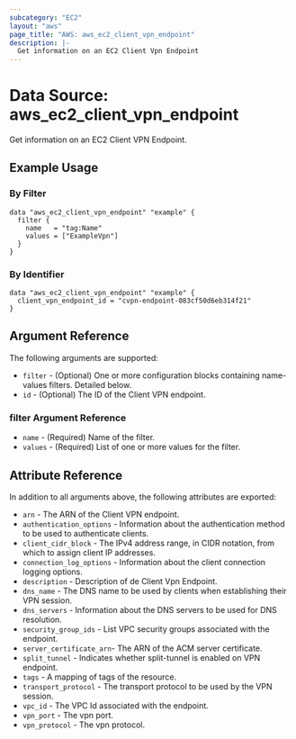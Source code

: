 ```yaml
---
subcategory: "EC2"
layout: "aws"
page_title: "AWS: aws_ec2_client_vpn_endpoint"
description: |-
  Get information on an EC2 Client Vpn Endpoint
---
```


# Data Source: aws_ec2_client_vpn_endpoint

Get information on an EC2 Client VPN Endpoint.

## Example Usage

### By Filter

```hcl
data "aws_ec2_client_vpn_endpoint" "example" {
  filter {
    name   = "tag:Name"
    values = ["ExampleVpn"]
  }
}
```

### By Identifier

```hcl
data "aws_ec2_client_vpn_endpoint" "example" {
  client_vpn_endpoint_id = "cvpn-endpoint-083cf50d6eb314f21"
}
```

## Argument Reference

The following arguments are supported:

* `filter` - (Optional) One or more configuration blocks containing name-values filters. Detailed below.
* `id` - (Optional) The ID of the Client VPN endpoint.

### filter Argument Reference

* `name` - (Required) Name of the filter.
* `values` - (Required) List of one or more values for the filter.

## Attribute Reference

In addition to all arguments above, the following attributes are exported:

* `arn` -  The ARN of the Client VPN endpoint.
* `authentication_options` - Information about the authentication method to be used to authenticate clients.
* `client_cidr_block` - The IPv4 address range, in CIDR notation, from which to assign client IP addresses.
* `connection_log_options` - Information about the client connection logging options.
* `description` - Description of de Client Vpn Endpoint.
* `dns_name` - The DNS name to be used by clients when establishing their VPN session.
* `dns_servers` - Information about the DNS servers to be used for DNS resolution.
* `security_group_ids` - List VPC security groups associated with the endpoint.
* `server_certificate_arn`- The ARN of the ACM server certificate.
* `split_tunnel` - Indicates whether split-tunnel is enabled on VPN endpoint.
* `tags` - A mapping of tags of the resource.
* `transport_protocol` - The transport protocol to be used by the VPN session.
* `vpc_id` - The VPC Id associated with the endpoint.
* `vpn_port` - The vpn port.
* `vpn_protocol` - The vpn protocol.
